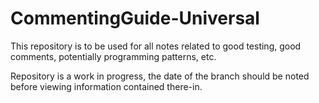 # CommentingGuide-Universal

This repository is to be used for all notes related to good testing, good comments, potentially programming patterns, etc.

Repository is a work in progress, the date of the branch should be noted before viewing information contained there-in.
